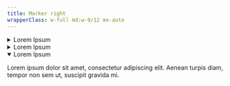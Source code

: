 ```yaml
---
title: Marker right
wrapperClass: w-full md:w-9/12 mx-auto
---
```


<div class="flex flex-col gap-sm">
  <details
    id="accordion-item-right-1"
    class="vv-accordion vv-accordion--marker-right">
    <summary
      class="vv-accordion__summary"
      aria-controls="#accordion-item-right-1"
      aria-expanded="false">
      Lorem Ipsum
    </summary>
    <div class="vv-accordion__content" aria-hidden="true">
      <p class="font-light text-word-3">
        Lorem ipsum dolor sit amet, consectetur adipiscing elit. Aenean turpis
        diam, tempor non sem ut, suscipit gravida mi.
      </p>
    </div>
  </details>
  <details
    id="accordion-item-right-2"
    class="vv-accordion vv-accordion--marker-right">
    <summary
      class="vv-accordion__summary"
      aria-controls="#accordion-item-right-2"
      aria-expanded="false">
      Lorem Ipsum
    </summary>
    <div class="vv-accordion__content" aria-hidden="true">
      <p class="font-light text-word-3">
        Lorem ipsum dolor sit amet, consectetur adipiscing elit. Aenean turpis
        diam, tempor non sem ut, suscipit gravida mi.
      </p>
    </div>
  </details>
  <details
    id="accordion-item-right-3"
    class="vv-accordion vv-accordion--marker-right"
    open="">
    <summary
      class="vv-accordion__summary"
      aria-controls="#accordion-item-right-3"
      aria-expanded="true">
      Lorem Ipsum
    </summary>
    <div class="vv-accordion__content" aria-hidden="false">
      <p class="font-light text-word-3">
        Lorem ipsum dolor sit amet, consectetur adipiscing elit. Aenean turpis
        diam, tempor non sem ut, suscipit gravida mi.
      </p>
    </div>
  </details>
</div>
